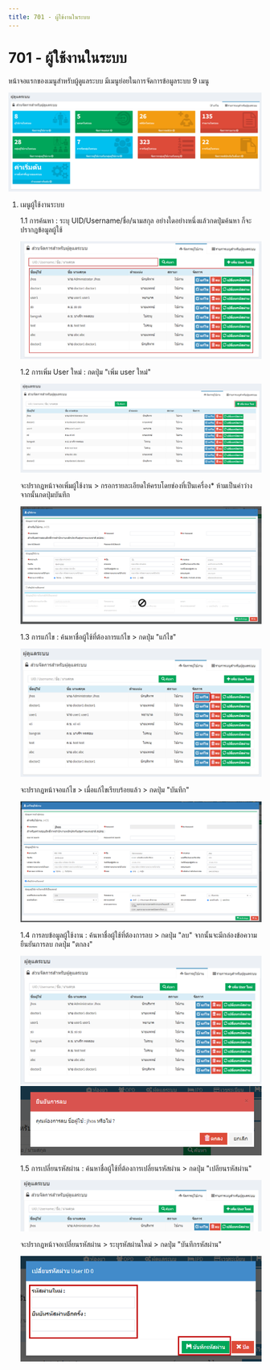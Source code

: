 ```yaml
---
title: 701 - ผู้ใข้งานในระบบ 
---
```


# 701 - ผู้ใช้งานในระบบ
หน้าจอแรกของเมนูสำหรับผู้ดูแลระบบ  มีเมนูย่อยในการจัดการข้อมูลระบบ  9 เมนู

![Logo](./img/image701-1.png)

1. เมนูผู้ใช้งานระบบ

    1.1 การค้นหา : ระบุ UID/Username/ชื่อ/นามสกุล อย่างใดอย่างหนึ่งแล้วกดปุ่มค้นหา ก็จะปรากฎข้อมูลผู้ใช้

    ![Logo](./img/image701-2.png)

    1.2 การเพิ่ม User ใหม่ : กดปุ่ม "เพิ่ม user ใหม่" 

    ![Logo](./img/image701-3.png)

    จะปรากฎหน้าจอเพิ่มผู้ใช้งาน > กรอกรายละเอียดให้ครบโดยช่องที่เป็นเครื่อง* ห้ามเป็นค่าว่าง จากนั้นกดปุ่มบันทึก

    ![Logo](./img/image701-4.png)        

    1.3 การแก้ไข : ค้นหาชื่อผู้ใช้ที่ต้องการแก้ไข > กดปุ่ม "แก้ไข" 

    ![Logo](./img/image701-5.png)

    จะปรากฎหน้าจอแก้ไข > เมื่อแก้ไขเรียบร้อยแล้ว > กดปุ่ม "บันทึก"

    ![Logo](./img/image701-6.png)

    1.4 การลบข้อมูลผู้ใช้งาน : ค้นหาชื่อผู้ใช้ที่ต้องการลบ > กดปุ่ม "ลบ" จากนั้นจะมีกล่องข้อความยืนยันการลบ กดปุ่ม "ตกลง"

    ![Logo](./img/image701-7.png)   
    ![Logo](./img/image701-8.png) 

    1.5 การเปลี่ยนรหัสผ่าน : ค้นหาชื่อผู้ใช้ที่ต้องการเปลี่ยนรหัสผ่าน > กดปุ่ม "เปลียนรหัสผ่าน" 

    ![Logo](./img/image701-9.png)     

    จะปรากฎหน้าจอเปลี่ยนรหัสผ่าน > ระบุรหัสผ่านใหม่ > กดปุ่ม "บันทึกรหัสผ่าน"

    ![Logo](./img/image701-10.png)   